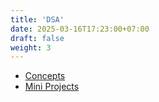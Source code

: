 ```yaml
---
title: 'DSA'
date: 2025-03-16T17:23:00+07:00
draft: false
weight: 3
---
```


- [Concepts](./concepts)
- [Mini Projects](./mini-projects)
